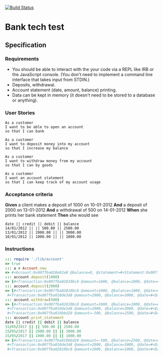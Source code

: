 [![Build Status](https://travis-ci.org/ruanodendaal/bank_tech_test.svg?branch=master)](https://travis-ci.org/ruanodendaal/bank_tech_test)

# Bank tech test

## Specification

### Requirements

* You should be able to interact with the your code via a REPL like IRB or the JavaScript console.  (You don't need to implement a command line interface that takes input from STDIN.)
* Deposits, withdrawal.
* Account statement (date, amount, balance) printing.
* Data can be kept in memory (it doesn't need to be stored to a database or anything).

### User Stories
```
As a customer
I want to be able to open an account
so that I can bank
```
```
As a customer
I want to deposit money into my account
so that I increase my balance
```
```
As a customer
I want to withdraw money from my account
so that I can by goods
```
```
As a customer
I want an account statement
so that I can keep track of my account usage
```


### Acceptance criteria

**Given** a client makes a deposit of 1000 on 10-01-2012
**And** a deposit of 2000 on 13-01-2012
**And** a withdrawal of 500 on 14-01-2012
**When** she prints her bank statement
**Then** she would see

```
date || credit || debit || balance
14/01/2012 || || 500.00 || 2500.00
13/01/2012 || 2000.00 || || 3000.00
10/01/2012 || 1000.00 || || 1000.00
```

### Instructions

```ruby
::: require './lib/account'
=> true
::: a = Account.new
=> #<Account:0x007fba028e82a8 @balance=0, @statement=#<Statement:0x007fba028e8208 @summary=[]>>
::: account.deposit(1000)
=> [#<Transaction:0x007fba02810bc8 @amount=1000, @balance=1000, @date=#<Date: 2017-05-15 ((2457889j,0s,0n),+0s,2299161j)>>]
::: account.deposit(2000)
=> [#<Transaction:0x007fba02810bc8 @amount=1000, @balance=1000, @date=#<Date: 2017-05-15 ((2457889j,0s,0n),+0s,2299161j)>>,
 #<Transaction:0x007fba010de3d8 @amount=2000, @balance=3000, @date=#<Date: 2017-05-15 ((2457889j,0s,0n),+0s,2299161j)>>]
::: account.withdraw(500)
=> [#<Transaction:0x007fba02810bc8 @amount=1000, @balance=1000, @date=#<Date: 2017-05-15 ((2457889j,0s,0n),+0s,2299161j)>>,
 #<Transaction:0x007fba010de3d8 @amount=2000, @balance=3000, @date=#<Date: 2017-05-15 ((2457889j,0s,0n),+0s,2299161j)>>,
 #<Transaction:0x007fba019bbd20 @amount=-500, @balance=2500, @date=#<Date: 2017-05-15 ((2457889j,0s,0n),+0s,2299161j)>>]
::: account.print_statement
date || credit || debit || balance
15/05/2017 || || 500.00 || 2500.00
15/05/2017 || 2000.00 || || 3000.00
15/05/2017 || 1000.00 || || 1000.00
=> [#<Transaction:0x007fba019bbd20 @amount=-500, @balance=2500, @date=#<Date: 2017-05-15 ((2457889j,0s,0n),+0s,2299161j)>>,
 #<Transaction:0x007fba010de3d8 @amount=2000, @balance=3000, @date=#<Date: 2017-05-15 ((2457889j,0s,0n),+0s,2299161j)>>,
 #<Transaction:0x007fba02810bc8 @amount=1000, @balance=1000, @date=#<Date: 2017-05-15 ((2457889j,0s,0n),+0s,2299161j)>>]
```
